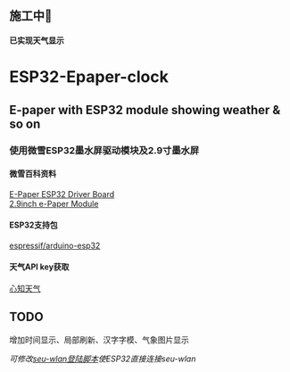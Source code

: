 ## 施工中🚧
#### 已实现天气显示
# ESP32-Epaper-clock  
## E-paper with ESP32 module showing weather &amp; so on  
### 使用微雪ESP32墨水屏驱动模块及2.9寸墨水屏  
#### 微雪百科资料  
[E-Paper ESP32 Driver Board](https://www.waveshare.net/wiki/E-Paper_ESP32_Driver_Board)  
[2.9inch e-Paper Module](https://www.waveshare.net/wiki/2.9inch_e-Paper_Module)  
#### ESP32支持包  
[espressif/arduino-esp32](https://github.com/espressif/arduino-esp32)  
#### 天气API key获取  
[心知天气](https://www.seniverse.com/api)  
## TODO  
增加时间显示、局部刷新、汉字字模、气象图片显示

*可修改[seu-wlan登陆脚本](https://github.com/InTereSTingHE/seu-wlan-on-openwrt)使ESP32直接连接seu-wlan*
